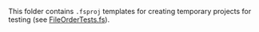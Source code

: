This folder contains `.fsproj` templates for creating temporary projects for testing 
(see [FileOrderTests.fs](../src/Mechanic.Tests/FileOrderTests.fs)).